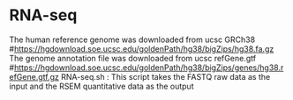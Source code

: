 # RNA-seq
The human reference genome was downloaded from ucsc GRCh38 #https://hgdownload.soe.ucsc.edu/goldenPath/hg38/bigZips/hg38.fa.gz
The genome annotation file was downloaded from ucsc refGene.gtf #https://hgdownload.soe.ucsc.edu/goldenPath/hg38/bigZips/genes/hg38.refGene.gtf.gz
RNA-seq.sh : This script takes the FASTQ raw data as the input and the RSEM quantitative data as the output
